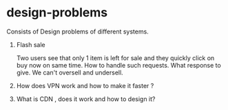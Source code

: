 # design-problems

Consists of Design problems of different systems.

1. Flash sale

   Two users see that only 1 item is left for sale and they quickly click on buy now on same time. How to handle such requests. What response to give. We can't oversell and undersell. 

2. How does VPN work and how to make it faster ?

3. What is CDN , does it work and how to design it?


